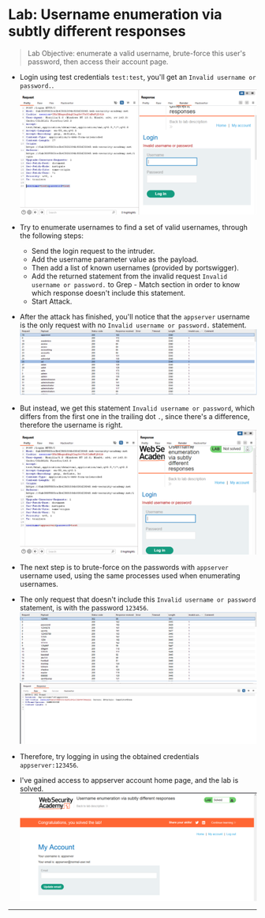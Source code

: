 # Lab: Username enumeration via subtly different responses

> Lab Objective: enumerate a valid username, brute-force this user's password, then access their account page.

- Login using test credentials `test:test`, you'll get an `Invalid username or password.`.
  ![1st screenshot](./attachments/1.png)

- Try to enumerate usernames to find a set of valid usernames, through the following steps:

  - Send the login request to the intruder.
  - Add the username parameter value as the payload.
  - Then add a list of known usernames (provided by portswigger).
  - Add the returned statement from the invalid request `Invalid username or password.` to Grep - Match section in order to know which response doesn't include this statement.
  - Start Attack.

- After the attack has finished, you'll notice that the `appserver` username is the only request with no `Invalid username or password.` statement.
  ![2nd screenshot](./attachments/2.png)

- But instead, we get this statement `Invalid username or password`, which differs from the first one in the trailing dot `.`, since there's a difference, therefore the username is right.
  ![3rd screenshot](./attachments/3.png)

- The next step is to brute-force on the passwords with `appserver` username used, using the same processes used when enumerating usernames.

- The only request that doesn't include this `Invalid username or password` statement, is with the password `123456`.
  ![4th screenshot](./attachments/4.png)
  ![5th screenshot](./attachments/5.png)

- Therefore, try logging in using the obtained credentials `appserver:123456`.

- I've gained access to appserver account home page, and the lab is solved.
  ![6th screenshot](./attachments/6.png)

---
